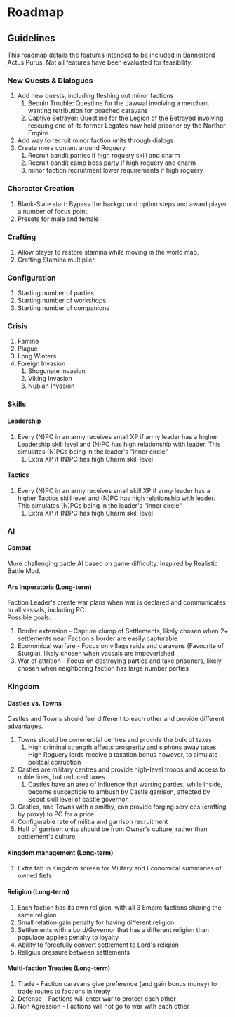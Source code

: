# Roadmap

## Guidelines
This roadmap details the features intended to be included in Bannerlord Actus Purus. Not all features have been evaluated for feasibility.

### New Quests & Dialogues
1. Add new quests, including fleshing out minor factions
	1. Beduin Trouble: Questline for the Jawwal involving a merchant wanting retribution for poached caravans
	1. Captive Betrayer: Questline for the Legion of the Betrayed involving rescuing one of its former Legates now held prisoner by the Norther Empire
1. Add way to recruit minor faction units through dialogs
1. Create more content around Roguery
	1. Recruit bandit parties if high roguery skill and charm
	1. Recruit bandit camp boss party if high roguery and charm
	1. minor faction recruitment lower requirements if high roguery

### Character Creation
1. Blank-Slate start: Bypass the background option steps and award player a number of focus point.
1. Presets for male and female

### Crafting
1. Allow player to restore stamina while moving in the world map.
1. Crafting Stamina multiplier.

### Configuration
1. Starting number of parties
1. Starting number of workshops
1. Starting number of companions

### Crisis
1. Famine
1. Plague
1. Long Winters
1. Foreign Invasion
	1. Shogunate Invasion
	1. Viking Invasion
	1. Nubian Invasion

### Skills

#### Leadership
1. Every (N)PC in an army receives small XP if army leader has a higher Leadership skill level and (N)PC has high relationship with leader. This simulates (N)PCs being in the leader's "inner circle"
	1. Extra XP if (N)PC has high Charm skill level

#### Tactics
1. Every (N)PC in an army receives small skill XP if army leader has a higher Tactics skill level and (N)PC has high relationship with leader. This simulates (N)PCs being in the leader's "inner circle"
	1. Extra XP if (N)PC has high Charm skill level

### AI

#### Combat
More challenging battle AI based on game difficulty. Inspired by Realistic Battle Mod.

#### Ars Imperatoria (Long-term)
Faction Leader's create war plans when war is declared and communicates to all vassals, including PC.  
Possible goals:
1. Border extension - Capture clump of Settlements, likely chosen when 2+ settlements near Faction's border are easily capturable
1. Economical warfare - Focus on village raids and caravans (Favourite of Sturgia), likely chosen when vassals are impoverished
1. War of attrition - Focus on destroying parties and take prisoners, likely chosen when neighboring faction has large number parties

### Kingdom

#### Castles vs. Towns
Castles and Towns should feel different to each other and provide different advantages.
1. Towns should be commercial centres and provide the bulk of taxes
	1. High criminal strength affects prosperity and siphons away taxes. High Roguery lords receive a taxation bonus however, to simulate politcal corruption
1. Castles are military centres and provide high-level troops and access to noble lines, but reduced taxes
	1. Castles have an area of influence that warring parties, while inside, become succeptible to ambush by Castle garrison, affected by Scout skill level of castle governor
1. Castles, and Towns with a smithy, can provide forging services (crafting by proxy) to PC for a price
1. Configurable rate of militia and garrison recruitment
1. Half of garrison units should be from Owner's culture, rather than settlement's culture

#### Kingdom management (Long-term)
1. Extra tab in Kingdom screen for Military and Economical summaries of owned fiefs

#### Religion (Long-term)
1. Each faction has its own religion, with all 3 Empire factions sharing the same religion
1. Small relation gain penalty for having different religion
1. Settlements with a Lord/Governor that has a different religion than populace applies penalty to loyalty
1. Ability to forcefully convert settlement to Lord's religion
1. Religius pressure between settlements

#### Multi-faction Treaties (Long-term)
1. Trade - Faction caravans give preference (and gain bonus money) to trade routes to factions in treaty
1. Defense - Factions will enter war to protect each other
1. Non Agression - Factions will not go to war with each other
